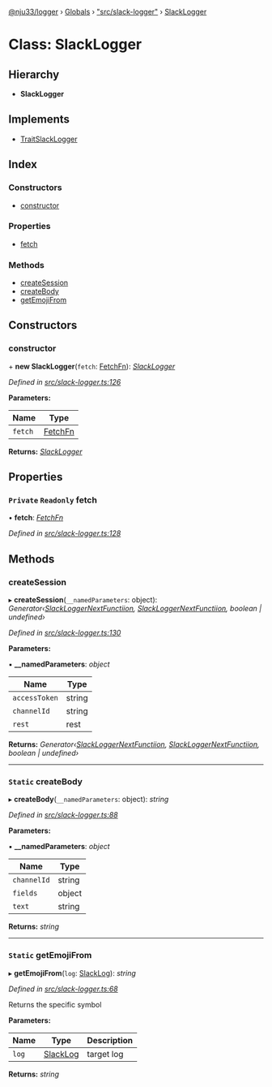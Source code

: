 [@nju33/logger](../README.md) › [Globals](../globals.md) › ["src/slack-logger"](../modules/_src_slack_logger_.md) › [SlackLogger](_src_slack_logger_.slacklogger.md)

# Class: SlackLogger

## Hierarchy

* **SlackLogger**

## Implements

* [TraitSlackLogger](../interfaces/_src_slack_logger_.traitslacklogger.md)

## Index

### Constructors

* [constructor](_src_slack_logger_.slacklogger.md#constructor)

### Properties

* [fetch](_src_slack_logger_.slacklogger.md#private-readonly-fetch)

### Methods

* [createSession](_src_slack_logger_.slacklogger.md#createsession)
* [createBody](_src_slack_logger_.slacklogger.md#static-createbody)
* [getEmojiFrom](_src_slack_logger_.slacklogger.md#static-getemojifrom)

## Constructors

###  constructor

\+ **new SlackLogger**(`fetch`: [FetchFn](../modules/_src_slack_logger_.md#fetchfn)): *[SlackLogger](_src_slack_logger_.slacklogger.md)*

*Defined in [src/slack-logger.ts:126](https://github.com/nju33/logger/blob/3d09c9d/src/slack-logger.ts#L126)*

**Parameters:**

Name | Type |
------ | ------ |
`fetch` | [FetchFn](../modules/_src_slack_logger_.md#fetchfn) |

**Returns:** *[SlackLogger](_src_slack_logger_.slacklogger.md)*

## Properties

### `Private` `Readonly` fetch

• **fetch**: *[FetchFn](../modules/_src_slack_logger_.md#fetchfn)*

*Defined in [src/slack-logger.ts:128](https://github.com/nju33/logger/blob/3d09c9d/src/slack-logger.ts#L128)*

## Methods

###  createSession

▸ **createSession**(`__namedParameters`: object): *Generator‹[SlackLoggerNextFunctiion](../modules/_src_slack_logger_.md#slackloggernextfunctiion), [SlackLoggerNextFunctiion](../modules/_src_slack_logger_.md#slackloggernextfunctiion), boolean | undefined›*

*Defined in [src/slack-logger.ts:130](https://github.com/nju33/logger/blob/3d09c9d/src/slack-logger.ts#L130)*

**Parameters:**

▪ **__namedParameters**: *object*

Name | Type |
------ | ------ |
`accessToken` | string |
`channelId` | string |
`rest` | rest |

**Returns:** *Generator‹[SlackLoggerNextFunctiion](../modules/_src_slack_logger_.md#slackloggernextfunctiion), [SlackLoggerNextFunctiion](../modules/_src_slack_logger_.md#slackloggernextfunctiion), boolean | undefined›*

___

### `Static` createBody

▸ **createBody**(`__namedParameters`: object): *string*

*Defined in [src/slack-logger.ts:88](https://github.com/nju33/logger/blob/3d09c9d/src/slack-logger.ts#L88)*

**Parameters:**

▪ **__namedParameters**: *object*

Name | Type |
------ | ------ |
`channelId` | string |
`fields` | object |
`text` | string |

**Returns:** *string*

___

### `Static` getEmojiFrom

▸ **getEmojiFrom**(`log`: [SlackLog](../modules/_src_slack_logger_.md#slacklog)): *string*

*Defined in [src/slack-logger.ts:68](https://github.com/nju33/logger/blob/3d09c9d/src/slack-logger.ts#L68)*

Returns the specific symbol

**Parameters:**

Name | Type | Description |
------ | ------ | ------ |
`log` | [SlackLog](../modules/_src_slack_logger_.md#slacklog) | target log  |

**Returns:** *string*
